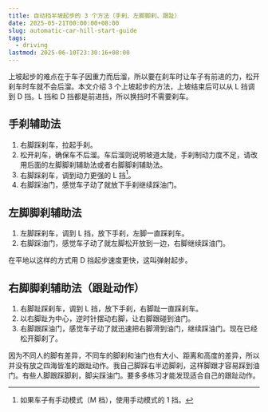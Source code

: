```yaml
---
title: 自动挡半坡起步的 3 个方法（手刹、左脚脚刹、跟趾）
date: 2025-05-21T00:00:00+08:00
slug: automatic-car-hill-start-guide
tags:
  - driving
lastmod: 2025-06-10T23:30:16+08:00
---
```


上坡起步的难点在于车子因重力而后溜，所以要在刹车时让车子有前进的力，松开刹车时车就不会后溜。本文介绍 3 个上坡起步的方法，上坡结束后可以从 L 挡调到 D 挡。L 挡和 D 挡都是前进挡，所以换挡时不需要刹车。

## 手刹辅助法

1. 右脚踩刹车，拉起手刹。
1. 松开刹车，确保车不后溜。车后溜则说明坡道太陡，手刹制动力度不足，请改用后面的左脚脚刹辅助法或者右脚脚刹辅助法。
1. 右脚踩刹车，调到动力更强的 L 挡[^dang]。
1. 右脚踩油门，感觉车子动了就放下手刹继续踩油门。

[^dang]: 如果车子有手动模式（M 档），使用手动模式的 1 挡。

## 左脚脚刹辅助法

1. 左脚踩刹车，调到 L 挡，放下手刹，左脚一直踩刹车。
1. 右脚踩油门，感觉车子动了就左脚松开放到一边，右脚继续踩油门。

在平地以这样的方式用 D 挡起步速度更快，这叫弹射起步。

## 右脚脚刹辅助法（跟趾动作）

1. 右脚趾踩刹车，调到 L 挡，放下手刹，右脚趾一直踩刹车。
1. 以右脚趾为中心，逆时针摆动右脚，让右脚跟碰到油门。
1. 右脚跟踩油门，感觉车子动了就迅速把右脚滑到油门，继续踩油门。现在已经松开脚刹了。

因为不同人的脚有差异，不同车的脚刹和油门也有大小、距离和高度的差异，所以并没有放之四海皆准的跟趾动作。我自己脚踩右半边脚刹，这样脚跟才容易踩到油门。有些人脚跟踩脚刹，脚尖踩油门。要多多练习才能发现适合自己的跟趾动作。